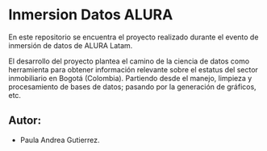 # Inmersion Datos ALURA
En este repositorio se encuentra el proyecto realizado durante el evento de inmersión de datos de ALURA Latam.

El desarrollo del proyecto plantea el camino de la ciencia de datos como herramienta para obtener información relevante sobre el estatus del sector inmobiliario en Bogotá (Colombia). Partiendo desde el manejo, limpieza y procesamiento de bases de datos; pasando por la generación de gráficos, etc.

## Autor:
* Paula Andrea Gutierrez.
